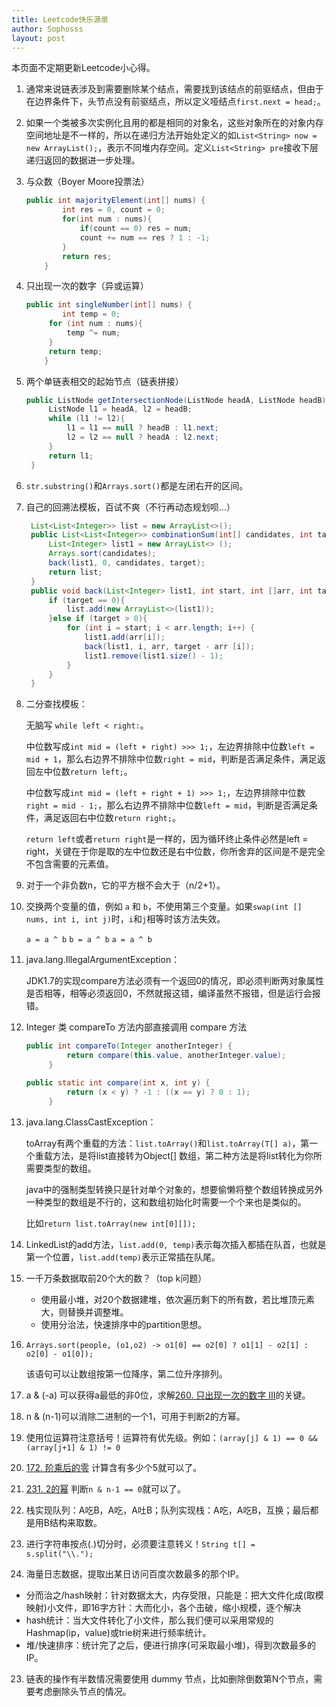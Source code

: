 ```yaml
---
title: Leetcode快乐源泉
author: Sophosss
layout: post
---
```

本页面不定期更新Leetcode小心得。

1. 通常来说链表涉及到需要删除某个结点，需要找到该结点的前驱结点，但由于在边界条件下，头节点没有前驱结点，所以定义哑结点`first.next = head;`。
2. 如果一个类被多次实例化且用的都是相同的对象名，这些对象所在的对象内存空间地址是不一样的，所以在递归方法开始处定义的如`List<String> now = new ArrayList();`，表示不同堆内存空间。定义`List<String> pre`接收下层递归返回的数据进一步处理。

3. 与众数（Boyer Moore投票法）

   ```java
   public int majorityElement(int[] nums) {
           int res = 0, count = 0;
           for(int num : nums){
               if(count == 0) res = num;
               count += num == res ? 1 : -1;
           }
           return res;
       }
   ```

4. 只出现一次的数字（异或运算）

   ```java
   public int singleNumber(int[] nums) {
           int temp = 0;
   		for (int num : nums){
   			temp ^= num;
   		}
   		return temp;
       }
   ```

5. 两个单链表相交的起始节点（链表拼接）

   ```java
   public ListNode getIntersectionNode(ListNode headA, ListNode headB) {
   		ListNode l1 = headA, l2 = headB;
   		while (l1 != l2){
   			l1 = l1 == null ? headB : l1.next;
   			l2 = l2 == null ? headA : l2.next;
   		}
   		return l1;
   	}
   ```


6. `str.substring()`和`Arrays.sort()`都是左闭右开的区间。

7. 自己的回溯法模板，百试不爽（不行再动态规划呗…）

   ```java
   	List<List<Integer>> list = new ArrayList<>();
   	public List<List<Integer>> combinationSum(int[] candidates, int target) {
   		List<Integer> list1 = new ArrayList<> ();
   		Arrays.sort(candidates);
   		back(list1, 0, candidates, target);
   		return list;
   	}
   	public void back(List<Integer> list1, int start, int []arr, int target) {
   		if (target == 0){
   			list.add(new ArrayList<>(list1));
   		}else if (target > 0){
   			for (int i = start; i < arr.length; i++) {
   				list1.add(arr[i]);
   				back(list1, i, arr, target - arr [i]);
   				list1.remove(list1.size() - 1);
   			}
   		}
   	}
   ```


8. 二分查找模板：

   无脑写 `while left < right:`。

   中位数写成`int mid = (left + right) >>> 1;`，左边界排除中位数`left = mid + 1`，那么右边界不排除中位数`right = mid`，判断是否满足条件，满足返回左中位数`return left;`。

   中位数写成`int mid = (left + right + 1) >>> 1;`，左边界排除中位数`right = mid - 1;`，那么右边界不排除中位数`left = mid`，判断是否满足条件，满足返回右中位数`return right;`。

   `return left`或者`return right`是一样的，因为循环终止条件必然是left = right，关键在于你是取的左中位数还是右中位数，你所舍弃的区间是不是完全不包含需要的元素值。

9. 对于一个非负数n，它的平方根不会大于（n/2+1）。

10. 交换两个变量的值，例如 `a` 和 `b`，不使用第三个变量。如果`swap(int [] nums, int i, int j)`时，`i`和`j`相等时该方法失效。

    `a = a ^ b`
    `b = a ^ b`
    `a = a ^ b`

11. java.lang.IllegalArgumentException：

    JDK1.7的实现compare方法必须有一个返回0的情况，即必须判断两对象属性是否相等，相等必须返回0，不然就报这错，编译虽然不报错，但是运行会报错。

12. Integer 类 compareTo 方法内部直接调用 compare 方法

    ```java
    public int compareTo(Integer anotherInteger) {
             return compare(this.value, anotherInteger.value);
         }
    
    public static int compare(int x, int y) {
             return (x < y) ? -1 : ((x == y) ? 0 : 1);
         }
    ```

13. java.lang.ClassCastException：

    toArray有两个重载的方法：`list.toArray()`和`list.toArray(T[] a)`，第一个重载方法，是将list直接转为Object[] 数组，第二种方法是将list转化为你所需要类型的数组。

    java中的强制类型转换只是针对单个对象的，想要偷懒将整个数组转换成另外一种类型的数组是不行的，这和数组初始化时需要一个个来也是类似的。

    比如`return list.toArray(new int[0][]);`

14. LinkedList的add方法，`list.add(0, temp)`表示每次插入都插在队首，也就是第一个位置，`list.add(temp)`表示正常插在队尾。

15. 一千万条数据取前20个大的数？（top k问题）
    - 使用最小堆，对20个数据建堆，依次遍历剩下的所有数，若比堆顶元素大，则替换并调整堆。
    - 使用分治法，快速排序中的partition思想。

16. `Arrays.sort(people, (o1,o2) -> o1[0] == o2[0] ? o1[1] - o2[1] : o2[0] - o1[0]);`

    该语句可以让数组按第一位降序，第二位升序排列。

17. a & (-a) 可以获得a最低的非0位，求解[260. 只出现一次的数字 III](https://leetcode-cn.com/problems/single-number-iii/)的关键。

18. n & (n-1)可以消除二进制的一个1，可用于判断2的方幂。

19. 使用位运算符注意括号！运算符有优先级。例如：`(array[j] & 1) == 0 && (array[j+1] & 1) != 0`

20. [172. 阶乘后的零](https://leetcode-cn.com/problems/factorial-trailing-zeroes/submissions/) 计算含有多少个5就可以了。

21. [231. 2的幂](https://leetcode-cn.com/problems/power-of-two/submissions/) 判断`n & n-1 == 0`就可以了。

20. 栈实现队列：A吃B，A吃，A吐B；队列实现栈：A吃，A吃B，互换；最后都是用B结构来取数。

21. 进行字符串按点(.)切分时，必须要注意转义！`String t[] = s.split("\\.");`

22. 海量日志数据，提取出某日访问百度次数最多的那个IP。

- 分而治之/hash映射：针对数据太大，内存受限，只能是：把大文件化成(取模映射)小文件，即16字方针：大而化小，各个击破，缩小规模，逐个解决
- hash统计：当大文件转化了小文件，那么我们便可以采用常规的Hashmap(ip，value)或trie树来进行频率统计。
- 堆/快速排序：统计完了之后，便进行排序(可采取最小堆)，得到次数最多的IP。

23. 链表的操作有半数情况需要使用 dummy 节点，比如删除倒数第N个节点，需要考虑删除头节点的情况。